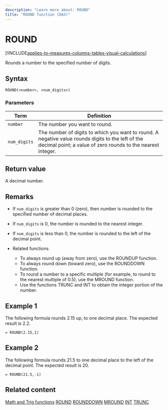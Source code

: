 ```yaml
---
description: "Learn more about: ROUND"
title: "ROUND function (DAX)"
---
```

# ROUND

[!INCLUDE[applies-to-measures-columns-tables-visual-calculations](includes/applies-to-measures-columns-tables-visual-calculations.md)]

Rounds a number to the specified number of digits.

## Syntax

```dax
ROUND(<number>, <num_digits>)
```

### Parameters

|Term|Definition|
|--------|--------------|
|`number`|The number you want to round.|
|`num_digits`|The number of digits to which you want to round. A negative value rounds digits to the left of the decimal point; a value of zero rounds to the nearest integer.|

## Return value

A decimal number.

## Remarks

- If `num_digits` is greater than 0 (zero), then number is rounded to the specified number of decimal places.

- If `num_digits` is 0, the number is rounded to the nearest integer.

- If `num_digits` is less than 0, the number is rounded to the left of the decimal point.

- Related functions
  - To always round up (away from zero), use the ROUNDUP function.
  - To always round down (toward zero), use the ROUNDDOWN function.
  - To round a number to a specific multiple (for example, to round to the nearest multiple of 0.5), use the MROUND function.
  - Use the functions TRUNC and INT to obtain the integer portion of the number.

## Example 1

The following formula rounds 2.15 up, to one decimal place. The expected result is 2.2.

```dax
= ROUND(2.15,1)
```

## Example 2

The following formula rounds 21.5 to one decimal place to the left of the decimal point. The expected result is 20.

```dax
= ROUND(21.5,-1)
```

## Related content
[Math and Trig functions](math-and-trig-functions-dax.md)
[ROUND](round-function-dax.md)
[ROUNDDOWN](rounddown-function-dax.md)
[MROUND](mround-function-dax.md)
[INT](int-function-dax.md)
[TRUNC](trunc-function-dax.md)

